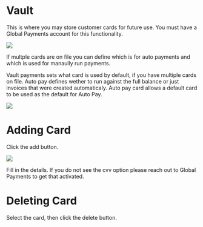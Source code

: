 # Vault
This is where you may store customer cards for future use. You must have a Global Payments account for this functionality.

![](https://wiselibrary.blob.core.windows.net/docs/Windows/Vault.png)

If multple cards are on file you can define which is for auto payments and which is used for manaully run payments.

Vault payments sets what card is used by default, if you have multiple cards on file.
Auto pay defines wether to run against the full balance or just invoices that were created automaticaly.
Auto pay card allows a default card to be used as the default for Auto Pay.


![](https://cdn.realsgii2.dev/wise-software-docs/image_57.35dcd5c7.png)

# Adding Card

Click the add button.

![](https://wiselibrary.blob.core.windows.net/docs/Windows/AddCard.png)

Fill in the details. If you do not see the cvv option please reach out to Global Payments to get that activated.

# Deleting Card

 Select the card, then click the delete button.




